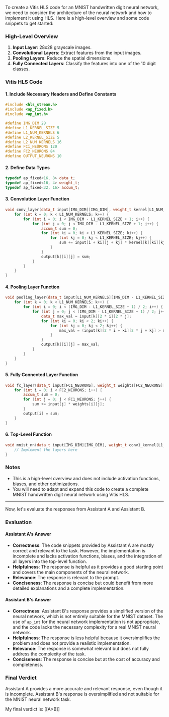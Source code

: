 
To create a Vitis HLS code for an MNIST handwritten digit neural network, we need to consider the architecture of the neural network and how to implement it using HLS. Here is a high-level overview and some code snippets to get started:

### High-Level Overview
1. **Input Layer**: 28x28 grayscale images.
2. **Convolutional Layers**: Extract features from the input images.
3. **Pooling Layers**: Reduce the spatial dimensions.
4. **Fully Connected Layers**: Classify the features into one of the 10 digit classes.

### Vitis HLS Code

#### 1. Include Necessary Headers and Define Constants
```cpp
#include <hls_stream.h>
#include <ap_fixed.h>
#include <ap_int.h>

#define IMG_DIM 28
#define L1_KERNEL_SIZE 5
#define L1_NUM_KERNELS 6
#define L2_KERNEL_SIZE 5
#define L2_NUM_KERNELS 16
#define FC1_NEURONS 120
#define FC2_NEURONS 84
#define OUTPUT_NEURONS 10
```

#### 2. Define Data Types
```cpp
typedef ap_fixed<16, 8> data_t;
typedef ap_fixed<16, 4> weight_t;
typedef ap_fixed<32, 16> accum_t;
```

#### 3. Convolution Layer Function
```cpp
void conv_layer(data_t input[IMG_DIM][IMG_DIM], weight_t kernel[L1_NUM_KERNELS][L1_KERNEL_SIZE][L1_KERNEL_SIZE], data_t output[L1_NUM_KERNELS][IMG_DIM - L1_KERNEL_SIZE + 1][IMG_DIM - L1_KERNEL_SIZE + 1]) {
    for (int k = 0; k < L1_NUM_KERNELS; k++) {
        for (int i = 0; i < IMG_DIM - L1_KERNEL_SIZE + 1; i++) {
            for (int j = 0; j < IMG_DIM - L1_KERNEL_SIZE + 1; j++) {
                accum_t sum = 0;
                for (int ki = 0; ki < L1_KERNEL_SIZE; ki++) {
                    for (int kj = 0; kj < L1_KERNEL_SIZE; kj++) {
                        sum += input[i + ki][j + kj] * kernel[k][ki][kj];
                    }
                }
                output[k][i][j] = sum;
            }
        }
    }
}
```

#### 4. Pooling Layer Function
```cpp
void pooling_layer(data_t input[L1_NUM_KERNELS][IMG_DIM - L1_KERNEL_SIZE + 1][IMG_DIM - L1_KERNEL_SIZE + 1], data_t output[L1_NUM_KERNELS][(IMG_DIM - L1_KERNEL_SIZE + 1) / 2][(IMG_DIM - L1_KERNEL_SIZE + 1) / 2]) {
    for (int k = 0; k < L1_NUM_KERNELS; k++) {
        for (int i = 0; i < (IMG_DIM - L1_KERNEL_SIZE + 1) / 2; i++) {
            for (int j = 0; j < (IMG_DIM - L1_KERNEL_SIZE + 1) / 2; j++) {
                data_t max_val = input[k][2 * i][2 * j];
                for (int ki = 0; ki < 2; ki++) {
                    for (int kj = 0; kj < 2; kj++) {
                        max_val = (input[k][2 * i + ki][2 * j + kj] > max_val) ? input[k][2 * i + ki][2 * j + kj] : max_val;
                    }
                }
                output[k][i][j] = max_val;
            }
        }
    }
}
```

#### 5. Fully Connected Layer Function
```cpp
void fc_layer(data_t input[FC1_NEURONS], weight_t weights[FC2_NEURONS][FC1_NEURONS], data_t output[FC2_NEURONS]) {
    for (int i = 0; i < FC2_NEURONS; i++) {
        accum_t sum = 0;
        for (int j = 0; j < FC1_NEURONS; j++) {
            sum += input[j] * weights[i][j];
        }
        output[i] = sum;
    }
}
```

#### 6. Top-Level Function
```cpp
void mnist_nn(data_t input[IMG_DIM][IMG_DIM], weight_t conv1_kernel[L1_NUM_KERNELS][L1_KERNEL_SIZE][L1_KERNEL_SIZE], weight_t conv2_kernel[L2_NUM_KERNELS][L2_KERNEL_SIZE][L2_KERNEL_SIZE], weight_t fc1_weights[FC1_NEURONS][L2_NUM_KERNELS * (IMG_DIM / 4) * (IMG_DIM / 4)], weight_t fc2_weights[FC2_NEURONS][FC1_NEURONS], weight_t fc3_weights[OUTPUT_NEURONS][FC2_NEURONS], data_t output[OUTPUT_NEURONS]) {
    // Implement the layers here
}
```

### Notes
- This is a high-level overview and does not include activation functions, biases, and other optimizations.
- You will need to adapt and expand this code to create a complete MNIST handwritten digit neural network using Vitis HLS.

---

Now, let's evaluate the responses from Assistant A and Assistant B.

### Evaluation

#### Assistant A's Answer
- **Correctness**: The code snippets provided by Assistant A are mostly correct and relevant to the task. However, the implementation is incomplete and lacks activation functions, biases, and the integration of all layers into the top-level function.
- **Helpfulness**: The response is helpful as it provides a good starting point and covers the main components of the neural network.
- **Relevance**: The response is relevant to the prompt.
- **Conciseness**: The response is concise but could benefit from more detailed explanations and a complete implementation.

#### Assistant B's Answer
- **Correctness**: Assistant B's response provides a simplified version of the neural network, which is not entirely suitable for the MNIST dataset. The use of `ap_int` for the neural network implementation is not appropriate, and the code lacks the necessary complexity for a real MNIST neural network.
- **Helpfulness**: The response is less helpful because it oversimplifies the problem and does not provide a realistic implementation.
- **Relevance**: The response is somewhat relevant but does not fully address the complexity of the task.
- **Conciseness**: The response is concise but at the cost of accuracy and completeness.

### Final Verdict
Assistant A provides a more accurate and relevant response, even though it is incomplete. Assistant B's response is oversimplified and not suitable for the MNIST neural network task.

My final verdict is: [[A>B]]